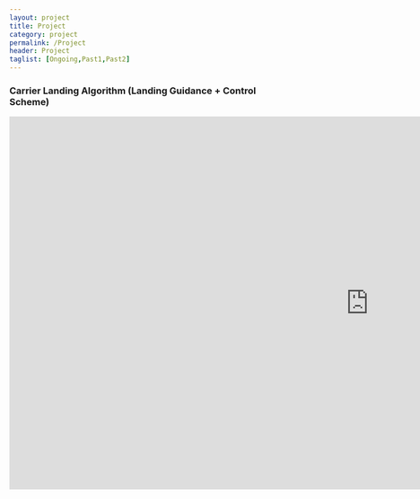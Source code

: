 ```yaml
---
layout: project
title: Project
category: project
permalink: /Project
header: Project
taglist: [Ongoing,Past1,Past2]
---
```


### Carrier Landing Algorithm (Landing Guidance + Control Scheme)   

<div class="iframe-container iframe-container16_9"><iframe width="1280" height="665" src="https://www.youtube.com/embed/DY-vUGiA9Wc" title="Landing Guidance Simulation for Automatic Carrier Landing System (ACLS)" frameborder="0" allow="accelerometer; autoplay; clipboard-write; encrypted-media; gyroscope; picture-in-picture; web-share" allowfullscreen></iframe></div>
  